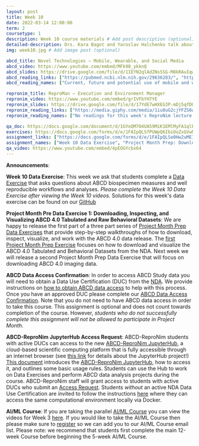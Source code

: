 ```yaml
---
layout: post
title: Week 10
date: 2022-03-14 12:00:00
term: 2
coursetype: 1
description: Week 10 course materials # Add post description (optional)
detailed-description: Drs. Kara Bagot and Yaroslav Halchenko talk about ABCD Novel Technologies (the mobile, wearable, and social media data collected from ABCD Study participants) and ReproMan, the execution and environment manager.
img: week10.jpg # Add image post (optional)

abcd_title: Novel Technologies – Mobile, Wearable, and Social Media
abcd_video: https://www.youtube.com/embed/MFk98_ykknQ
abcd_slides: https://drive.google.com/file/d/1IEYN2qlAdZNsSSG-M8kRAuIqwnJdH0lq/view?usp=sharing
abcd_reading_links: ["https://pubmed.ncbi.nlm.nih.gov/29636283/", "https://pubmed.ncbi.nlm.nih.gov/30339913/"]
abcd_reading_names: ["Current, future and potential use of mobile and wearable technologies and social media data in the ABCD study to increase understanding of contributors to child health", "Screen media activity and brain structure in youth: Evidence for diverse structural correlation networks from the ABCD study"]

repronim_title: ReproMan – Execution and Environment Manager
repronim_video: https://www.youtube.com/embed/grIVFbYH7YE
repronim_slides: https://drive.google.com/file/d/17YdE7wHXEG3P-mDj5qfDQIDTTRQSqzdy/view?usp=sharing
repronim_reading_links: ["https://media.giphy.com/media/1iu8uG2cjYFZS6wTxv/giphy.gif"]
repronim_reading_names: ["No readings for this week's ReproNim lecture!"]

qa_doc: https://docs.google.com/document/d/1GYoQM7O4UA59MiK1EMlMyFA1qlEf0uzlpguPPHmwNgQ/edit?usp=sharing
exercises: https://docs.google.com/forms/d/e/1FAIpQLSfPUWpQ6IbiOoZxGVwN0iGgwllJum25eW72PnK0Gwp6LlLQbg/viewform?usp=sf_link
assignment_links: ["https://docs.google.com/forms/d/e/1FAIpQLSe0Hw2uME1XnTk2_KEtIF-EccOwqHdr9q6akd2vP4CIBTZQzQ/viewform?usp=sf_link", "https://github.com/ABCD-ReproNim/exercises/blob/main/project_month_prep/downloadABCD.md",  "https://docs.google.com/forms/d/e/1FAIpQLSdZbXLB2HdciB88YN3JIXg6OdUN2dq1KnLTolIcos2Tu6FazA/viewform?usp=sf_link", "https://docs.google.com/forms/d/e/1FAIpQLSefrxRzdjFak_BoxTL5bE-TnsJdg9KbGvFdOwuW7zliZ96z7g/viewform?usp=sf_link"]
assignment_names: ["Week 10 Data Exercise", "Project Month Prep: Download, Inspect, and Visualize ABCD 4.0 Tabulated and Raw Behavioral Datasets (This assignment is optional and you will not be asking you to turn in anything. However, if you plan to take part in Project Month then we definitely recommend trying it!", "ABCD Data Access Confirmation (this assignment is optional and we will re-post it each week until April 1, 2022)", "ABCD-ReproNim JupyterHub Access Request (this assignment is optional and will be re-posted  each week until April 1, 2022. If you have already completed this assignment there is no need to complete it again.)"]
qa_video: https://www.youtube.com/embed/4pEOGYcbx64
---
```


**Announcements**:

**Week 10 Data Exercise**: This week we ask that students complete a [Data Exercise](https://docs.google.com/forms/d/e/1FAIpQLSe0Hw2uME1XnTk2_KEtIF-EccOwqHdr9q6akd2vP4CIBTZQzQ/viewform?usp=sf_link) that asks questions about ABCD biospecimen measures and well reproducible workflows and analyses. *Please complete the Week 10 Data Exercise after viewing the Week 10 videos.* Solutions for this week's data exercise can be found on our [GitHub](https://github.com/ABCD-ReproNim/exercises/blob/main/week_10/week_10_year_2_quiz.md)

**Project Month Pre Data Exercise 1: Downloading, Inspecting, and Visualizing ABCD 4.0 Tabulated and Raw Behavioral Datasets**: We are happy to release the first part of a three part series of [Project Month Prep Data Exercises](https://abcd-repronim.github.io/materials/project-week-data-exercises/) that provide step-by-step walkthroughs of how to download, inspect, visualize, and work with the ABCD 4.0 data release. The [first Project Month Prep Exercise](https://github.com/ABCD-ReproNim/exercises/blob/main/project_month_prep/downloadABCD.md) focuses on how to download and visualize the ABCD 4.0 Tabulated and Behavioral Datasets from the NDA. Next week we will release a second Project Month Prep Data Exercise that will focus on downloading ABCD 4.0 imaging data.

**ABCD Data Access Confirmation**: In order to access ABCD Study data you will need to obtain a Data Use Certification (DUC) from the [NDA](https://nda.nih.gov/). We provide instructions on [how to obtain ABCD data access](https://docs.google.com/document/d/18hsT2x15bypuXFcfMQb9Ck_YEB7VvY2j4w5hwbV78A4/edit?usp=sharing) to help with this process. Once you have an approved DUC please complete our [ABCD Data Access Confirmation](https://docs.google.com/forms/d/e/1FAIpQLSdZbXLB2HdciB88YN3JIXg6OdUN2dq1KnLTolIcos2Tu6FazA/viewform?usp=sf_link). Note that you do not need to have ABCD data access in order to take this course. This assignment is optional and does not count towards completion of the course. However, *students who do not successfully complete this assignment will not be allowed to participate in Project Month.*

**ABCD-ReproNim JupyterHub Access Request**: ABCD-ReproNim students with active DUCs can access to the new [ABCD-ReproNim JupyterHub](https://abcd.repronim.org/), a cloud-based scientific computing platform that is fully accessible through an internet browser (see [this link](https://jupyter.org/hub) for details about the JupyterHub project!) [This document](https://docs.google.com/document/d/1kXvK2c_N9TkIAYn21WfzlCPtJvxhjW13Ftf0DwnAnlg/edit?usp=sharing) introduces the [ABCD-ReproNim JupyterHub](https://abcd.repronim.org/), how to access it, and outlines some basic usage rules. Students can use the Hub to work on Data Exercises and perform ABCD data analysis projects during the course. ABCD-ReproNim staff will grant access to students with active DUCs who submit an [Access Request](https://docs.google.com/forms/d/e/1FAIpQLSefrxRzdjFak_BoxTL5bE-TnsJdg9KbGvFdOwuW7zliZ96z7g/viewform?usp=sf_link). Students *without* an active NDA Data Use Certification are invited to follow the instructions [here](https://neurostars.org/t/using-abcd-repronim-jupyterhub-container-locally-via-docker) where they can access the same computational environment locally via Docker.

**AI/ML Course**: If you are taking the parallel [AI/ML Course](https://www.abcd-repronim.org/ml.html) you can view the videos for Week 3 [here](https://abcd-repronim.github.io/materials/aiml-week-3/). If you would like to take the AI/ML Course then please make sure to [register](https://bit.ly/ABCD-ReproNim-Register) so we can add you to our AI/ML Course email list. Please note: we recommend that students first complete the main 12-week Course before beginning the 5-week AI/ML Course.
